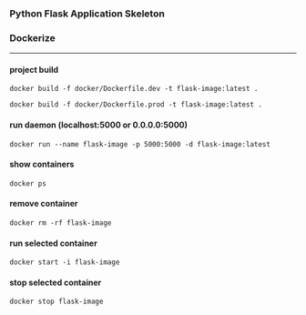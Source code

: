 ### Python Flask Application Skeleton 

### Dockerize
----------------------    

#### project build
    docker build -f docker/Dockerfile.dev -t flask-image:latest .

    docker build -f docker/Dockerfile.prod -t flask-image:latest .  

#### run daemon (localhost:5000 or 0.0.0.0:5000)
    docker run --name flask-image -p 5000:5000 -d flask-image:latest

#### show containers 
    docker ps

#### remove container
    docker rm -rf flask-image

#### run selected container
    docker start -i flask-image

#### stop selected container
    docker stop flask-image
